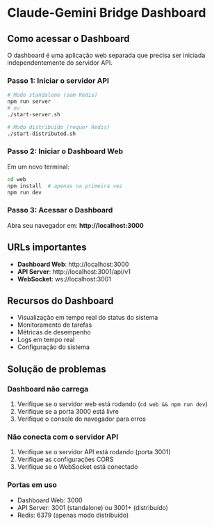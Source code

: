 # Claude-Gemini Bridge Dashboard

## Como acessar o Dashboard

O dashboard é uma aplicação web separada que precisa ser iniciada independentemente do servidor API.

### Passo 1: Iniciar o servidor API

```bash
# Modo standalone (sem Redis)
npm run server
# ou
./start-server.sh

# Modo distribuído (requer Redis)
./start-distributed.sh
```

### Passo 2: Iniciar o Dashboard Web

Em um novo terminal:

```bash
cd web
npm install  # apenas na primeira vez
npm run dev
```

### Passo 3: Acessar o Dashboard

Abra seu navegador em: **http://localhost:3000**

## URLs importantes

- **Dashboard Web**: http://localhost:3000
- **API Server**: http://localhost:3001/api/v1
- **WebSocket**: ws://localhost:3001

## Recursos do Dashboard

- Visualização em tempo real do status do sistema
- Monitoramento de tarefas
- Métricas de desempenho
- Logs em tempo real
- Configuração do sistema

## Solução de problemas

### Dashboard não carrega
1. Verifique se o servidor web está rodando (`cd web && npm run dev`)
2. Verifique se a porta 3000 está livre
3. Verifique o console do navegador para erros

### Não conecta com o servidor API
1. Verifique se o servidor API está rodando (porta 3001)
2. Verifique as configurações CORS
3. Verifique se o WebSocket está conectado

### Portas em uso
- Dashboard Web: 3000
- API Server: 3001 (standalone) ou 3001+ (distribuído)
- Redis: 6379 (apenas modo distribuído)